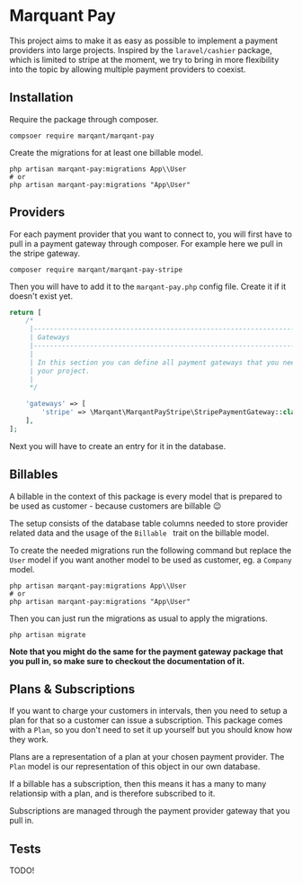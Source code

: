 # Marquant Pay

This project aims to make it as easy as possible to implement a payment providers into large projects. Inspired by the
 `laravel/cashier` package, which is limited to stripe at the moment, we try to bring in more flexibility into the
  topic by allowing multiple payment providers to coexist.
  
## Installation

Require the package through composer.

```shell script
compsoer require marqant/marqant-pay
```

Create the migrations for at least one billable model.

```shell script
php artisan marqant-pay:migrations App\\User
# or
php artisan marqant-pay:migrations "App\User"
```

## Providers

For each payment provider that you want to connect to, you will first have to pull in a payment gateway through
 composer. For example here we pull in the stripe gateway.

```shell script
composer require marqant/marqant-pay-stripe
```

Then you will have to add it to the `marqant-pay.php` config file. Create it if it doesn't exist yet.

```php
return [
    /*
     |--------------------------------------------------------------------------
     | Gateways
     |--------------------------------------------------------------------------
     |
     | In this section you can define all payment gateways that you need for
     | your project.
     |
     */

    'gateways' => [
        'stripe' => \Marqant\MarqantPayStripe\StripePaymentGateway::class,
    ],
];
```

Next you will have to create an entry for it in the database.

## Billables

A billable in the context of this package is every model that is prepared to be used as customer - because customers
 are billable 😉

The setup consists of the database table columns needed to store provider related data and the usage of the `Billable
` trait on the billable model.

To create the needed migrations run the following command but replace the `User` model if you want another model to
 be used as customer, eg. a `Company` model.

```shell script
php artisan marqant-pay:migrations App\\User
# or
php artisan marqant-pay:migrations "App\User"
```

Then you can just run the migrations as usual to apply the migrations.

```shell script
php artisan migrate
```

**Note that you might do the same for the payment gateway package that you pull in, so make sure to checkout the
 documentation of it.**

## Plans & Subscriptions

If you want to charge your customers in intervals, then you need to setup a plan for that so a customer can issue a
 subscription. This package comes with a `Plan`, so you don't need to set it up yourself but you should know how they work.

Plans are a representation of a plan at your chosen payment provider. The `Plan` model is our representation of this
 object in our own database.

If a billable has a subscription, then this means it has a many to many relationsip with a plan, and is therefore
 subscribed to it.
 
Subscriptions are managed through the payment provider gateway that you pull in. 

## Tests

TODO!